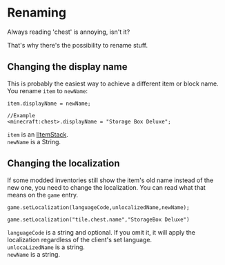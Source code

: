 # Renaming

Always reading 'chest' is annoying, isn't it?

That's why there's the possibility to rename stuff.

## Changing the display name

This is probably the easiest way to achieve a different item or block name. You rename `item` to `newName`:

```zenscript
item.displayName = newName;

//Example
<minecraft:chest>.displayName = "Storage Box Deluxe";
```

`item` is an [IItemStack](/Vanilla/Items/IItemStack/).  
`newName` is a String.

## Changing the localization

If some modded inventories still show the item's old name instead of the new one, you need to change the localization. You can read what that means on the `game` entry.

```zenscript
game.setLocalization(languageCode,unlocalizedName,newName);

game.setLocalization("tile.chest.name","StorageBox Deluxe")
```

`languageCode` is a string and optional. If you omit it, it will apply the localization regardless of the client's set language.  
`unlocaLizedName` is a string.  
`newName` is a string.